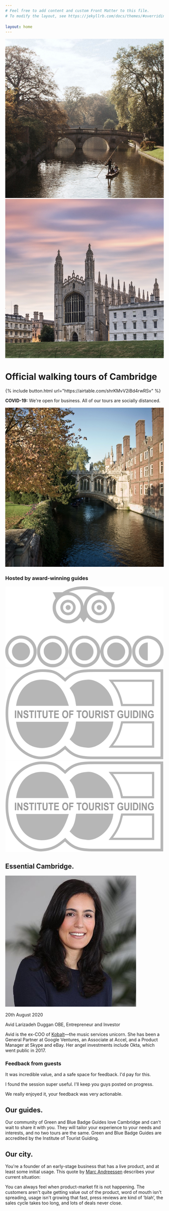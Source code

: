 ```yaml
---
# Feel free to add content and custom Front Matter to this file.
# To modify the layout, see https://jekyllrb.com/docs/themes/#overriding-theme-defaults

layout: home
---
```


<div id="atf">
	<div id="atf-wrapper">
		<img id="rc" class="profile-image" src="/assets/images/river-cam.jpg" alt="Visit Cambridge Official Walking Tours | River Cam" title="Visit Cambridge Official Walking Tours | River Cam">
		<img id="kcc" class="profile-image" src="/assets/images/kings-college-chapel.jpg" alt="Visit Cambridge Official Walking Tours | Kings College Chapel" title="Visit Cambridge Official Walking Tours | Kings College Chapel">
		<div id="atf-copy">
			<div id="key-messaging-container">
				<h1 class="key-messaging">Official walking tours of Cambridge</h1>
			</div>
			{% include button.html url="https://airtable.com/shrKMvV2iBd4rwRSv" %}
			<p class="description primary-color"><b>COVID-19:</b> We're open for business. All of our tours are socially distanced.</p>
		</div>
		<div id="atf-images">
			<img id="bridge-of-sighs" class="profile-image" src="/assets/images/bridge-of-sighs.jpg" alt="Visit Cambridge Official Walking Tours | Bridge of Sighs" title="Visit Cambridge Official Walking Tours | Bridge of Sighs">
		</div>
	</div>
</div>

<div id="experts-container">
	<div id="experts-header"><h3>Hosted by award-winning guides</h3></div>
	<img class="iotg" src="/assets/images/ta.svg" alt="Rated 4.5 stars on average on Tripadvisor" title="Rated 4.5 stars on average on Tripadvisor">
	<img class="iotg" src="/assets/images/iotg.svg" alt="Institute of Tourist Guiding" title="Institute of tourist guiding">
	<img class="iotg" src="/assets/images/iotg.svg" alt="Institute of tourist guiding" title="Institute of tourist guiding">	
</div>

<div id="next-up-container">
	<div id="next-up-header"><h2>Essential Cambridge<span class="primary-color">.</span></h2></div>
	<div id="next-up">
		<img id="avid" class="profile-image" src="/assets/images/avid-larizadeh-duggan.jpg" alt="Avid Larizadeh Duggan" title="Avid Larizadeh Duggan">
		<div class="profile">
			<p class="date">20th August 2020</p>
			<p class="name">Avid Larizadeh Duggan OBE, Entrepreneur and Investor</p>
			<p class="description">Avid is the ex-COO of <a href="https://www.kobaltmusic.com/?utm_source=productsurgery&utm_medium=website&utm_campaign=none" target="_blank">Kobalt</a>—the music services unicorn. She has been a General Partner at Google Ventures, an Associate at Accel, and a Product Manager at Skype and eBay. Her angel investments include Okta, which went public in 2017.</p>
		</div>
	</div>
</div>

<div id="quote-container">
	<div id="quotes-header"><h3>Feedback from guests</h3></div>
	<div id="quote-1" class="quote">
		<p>It was incredible value, and a safe space for feedback. I'd pay for this.</p>
	</div>
	<div id="quote-2" class="quote">
		<p>I found the session super useful. I'll keep you guys posted on progress.</p>
	</div>
	<div id="quote-3" class="quote">
		<p>We really enjoyed it, your feedback was very actionable.</p>
	</div>
</div>

<div class="explainer-container">
	<h2>Our guides<span class="secondary-color">.</span></h2>
	<p> Our community of Green and Blue Badge Guides love Cambridge and can’t wait to share it with you. They will tailor your experience to your needs and interests, and no two tours are the same. Green and Blue Badge Guides are accredited by the Institute of Tourist Guiding.</p>
</div>

<div class="explainer-container">
	<h2>Our city<span class="tertiary-color">.</span></h2>
	<p> You're a founder of an early-stage business that has a live product, and at least some initial usage. This quote by <a href="https://pmarchive.com/guide_to_startups_part4.html" target="_blank">Marc Andreessen</a> describes your current situation:</p>
	<div class="big-quote">
		<p>You can always feel when product-market fit is not happening. The customers aren't quite getting value out of the product, word of mouth isn't spreading, usage isn't growing that fast, press reviews are kind of ‘blah’, the sales cycle takes too long, and lots of deals never close.
		</p>
	</div>
	<div style="width:100%; height: 90px;"></div>
</div>

<script>
	document.addEventListener('DOMContentLoaded', function() {
	    var footer = document.getElementById('sticky-footer');
	    var button = document.getElementById('primary-button');
	    var buttonOffset = button.getBoundingClientRect();
	    var triggerHeight = window.pageYOffset + buttonOffset.top + buttonOffset.height*.6;
		window.onscroll = function() {
		    if (window.pageYOffset > triggerHeight) {
		        footer.classList.add("show-footer");
		    } else {
		        footer.classList.remove("show-footer");
		    }
		}
	}, false);

</script>
